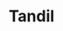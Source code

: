 ---
title: Tandil
date: 
draft: false

# descripcion
description : Pulsera de plata 925

materials: Plata 925

color: Plateado

dimensions: 17,5cm largo

code: 03-09-0560

type: "Pulseras"

categories: []

price: $3.390,00

# Images
# first image will be shown in the product page
images:
  # - image: "images/path_to_image"
  # La ubicacion de las imagenes es imagenes/Pulseras/Pulseras.Plata/03-09-0560-tandil
  - image: "./images/pulseras/plata/03-09-0560.JPG"
---
